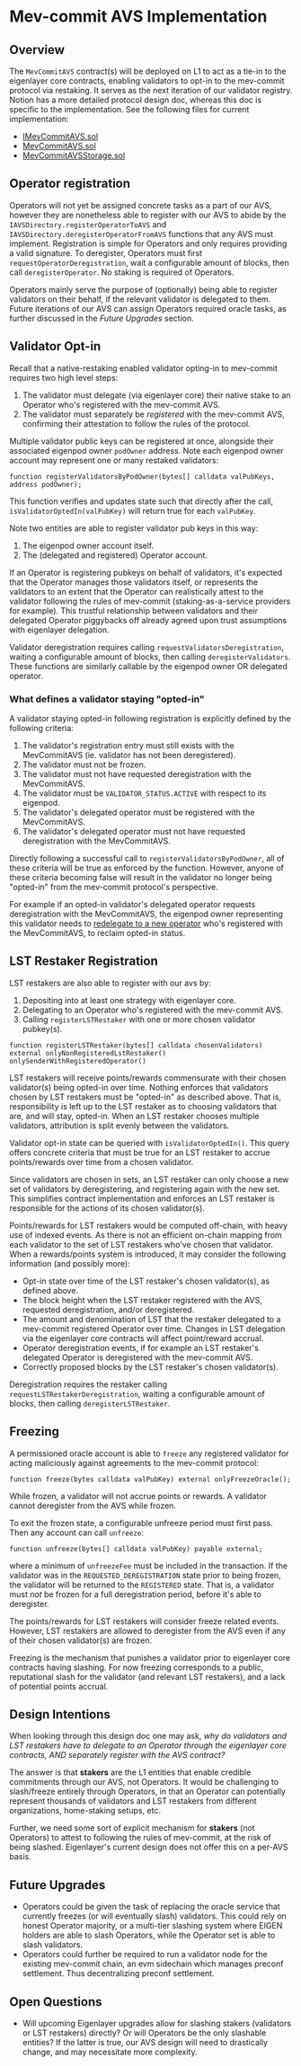 # Mev-commit AVS Implementation

## Overview

The `MevCommitAVS` contract(s) will be deployed on L1 to act as a tie-in to the eigenlayer core contracts, enabling validators to opt-in to the mev-commit protocol via restaking. It serves as the next iteration of our validator registry. Notion has a more detailed protocol design doc, whereas this doc is specific to the implementation. See the following files for current implementation:

* [IMevCommitAVS.sol](../interfaces/IMevCommitAVS.sol)
* [MevCommitAVS.sol](./MevCommitAVS.sol)
* [MevCommitAVSStorage.sol](./MevCommitAVSStorage.sol)

## Operator registration

Operators will not yet be assigned concrete tasks as a part of our AVS, however they are nonetheless able to register with our AVS to abide by the `IAVSDirectory.registerOperatorToAVS` and `IAVSDirectory.deregisterOperatorFromAVS` functions that any AVS must implement. Registration is simple for Operators and only requires providing a valid signature. To deregister, Operators must first `requestOperatorDeregistration`, wait a configurable amount of blocks, then call `deregisterOperator`. No staking is required of Operators.

Operators mainly serve the purpose of (optionally) being able to register validators on their behalf, if the relevant validator is delegated to them. Future iterations of our AVS can assign Operators required oracle tasks, as further discussed in the _Future Upgrades_ section.

## Validator Opt-in

Recall that a native-restaking enabled validator opting-in to mev-commit requires two high level steps:

1. The validator must delegate (via eigenlayer core) their native stake to an Operator who's registered with the mev-commit AVS.
2. The validator must separately be *registered* with the mev-commit AVS, confirming their attestation to follow the rules of the protocol.

Multiple validator public keys can be registered at once, alongside their associated eigenpod owner `podOwner` address. Note each eigenpod owner account may represent one or many restaked validators:

```solidity
function registerValidatorsByPodOwner(bytes[] calldata valPubKeys, address podOwner);
```

This function verifies and updates state such that directly after the call, `isValidatorOptedIn(valPubKey)` will return true for each `valPubKey`.

Note two entities are able to register validator pub keys in this way:

1. The eigenpod owner account itself.
2. The (delegated and registered) Operator account.

If an Operator is registering pubkeys on behalf of validators, it's expected that the Operator manages those validators itself, or represents the validators to an extent that the Operator can realistically attest to the validator following the rules of mev-commit (staking-as-a-service providers for example). This trustful relationship between validators and their delegated Operator piggybacks off already agreed upon trust assumptions with eigenlayer delegation.

Validator deregistration requires calling `requestValidatorsDeregistration`, waiting a configurable amount of blocks, then calling `deregisterValidators`. These functions are similarly callable by the eigenpod owner OR delegated operator.

### What defines a validator staying "opted-in"

A validator staying opted-in following registration is explicitly defined by the following criteria:

1. The validator's registration entry must still exists with the MevCommitAVS (ie. validator has not been deregistered).
2. The validator must not be frozen.
3. The validator must not have requested deregistration with the MevCommitAVS.
4. The validator must be `VALIDATOR_STATUS.ACTIVE` with respect to its eigenpod.
5. The validator's delegated operator must be registered with the MevCommitAVS.
6. The validator's delegated operator must not have requested deregistration with the MevCommitAVS.

Directly following a successful call to `registerValidatorsByPodOwner`, all of these criteria will be true as enforced by the function. However, anyone of these criteria becoming false will result in the validator no longer being "opted-in" from the mev-commit protocol's perspective.

For example if an opted-in validator's delegated operator requests deregistration with the MevCommitAVS, the eigenpod owner representing this validator needs to [redelegate to a new operator](https://docs.eigenlayer.xyz/eigenlayer/restaking-guides/restaking-user-guide/restaker-delegation/redelegation-process) who's registered with the MevCommitAVS, to reclaim opted-in status.

## LST Restaker Registration

LST restakers are also able to register with our avs by:

1. Depositing into at least one strategy with eigenlayer core.
2. Delegating to an Operator who's registered with the mev-commit AVS.
3. Calling `registerLSTRestaker` with one or more chosen validator pubkey(s).

```solidity 
function registerLSTRestaker(bytes[] calldata chosenValidators) external onlyNonRegisteredLstRestaker() onlySenderWithRegisteredOperator()
```

LST restakers will receive points/rewards commensurate with their chosen validator(s) being opted-in over time. Nothing enforces that validators chosen by LST restakers must be "opted-in" as described above. That is, responsibility is left up to the LST restaker as to choosing validators that are, and will stay, opted-in. When an LST restaker chooses multiple validators, attribution is split evenly between the validators.

Validator opt-in state can be queried with `isValidatorOptedIn()`. This query offers concrete criteria that must be true for an LST restaker to accrue points/rewards over time from a chosen validator. 

Since validators are chosen in sets, an LST restaker can only choose a new set of validators by deregistering, and registering again with the new set. This simplifies contract implementation and enforces an LST restaker is responsible for the actions of its chosen validator(s).

Points/rewards for LST restakers would be computed off-chain, with heavy use of indexed events. As there is not an efficient on-chain mapping from each validator to the set of LST restakers who've chosen that validator. When a rewards/points system is introduced, it may consider the following information (and possibly more):

* Opt-in state over time of the LST restaker's chosen validator(s), as defined above.
* The block height when the LST restaker registered with the AVS, requested deregistration, and/or deregistered.
* The amount and denomination of LST that the restaker delegated to a mev-commit registered Operator over time. Changes in LST delegation via the eigenlayer core contracts will affect point/reward accrual.
* Operator deregistration events, if for example an LST restaker's delegated Operator is deregistered with the mev-commit AVS.
* Correctly proposed blocks by the LST restaker's chosen validator(s).

Deregistration requires the restaker calling `requestLSTRestakerDeregistration`, waiting a configurable amount of blocks, then calling `deregisterLSTRestaker`.

## Freezing

A permissioned oracle account is able to `freeze` any registered validator for acting maliciously against agreements to the mev-commit protocol:

```solidity
function freeze(bytes calldata valPubKey) external onlyFreezeOracle();
```

While frozen, a validator will not accrue points or rewards. A validator cannot deregister from the AVS while frozen.

To exit the frozen state, a configurable unfreeze period must first pass. Then any account can call `unfreeze`:

```solidity
function unfreeze(bytes[] calldata valPubKey) payable external;
```

where a minimum of `unfreezeFee` must be included in the transaction. If the validator was in the `REQUESTED_DEREGISTRATION` state prior to being frozen, the validator will be returned to the `REGISTERED` state. That is, a validator must *not* be frozen for a full deregistration period, before it's able to deregister.

The points/rewards for LST restakers will consider freeze related events. However, LST restakers are allowed to deregister from the AVS even if any of their chosen validator(s) are frozen.

Freezing is the mechanism that punishes a validator prior to eigenlayer core contracts having slashing. For now freezing corresponds to a public, reputational slash for the validator (and relevant LST restakers), and a lack of potential points accrual.

## Design Intentions

When looking through this design doc one may ask, _why do validators and LST restakers have to delegate to an Operator through the eigenlayer core contracts, AND separately register with the AVS contract?_

The answer is that **stakers** are the L1 entities that enable credible commitments through our AVS, not Operators. It would be challenging to slash/freeze entirely through Operators, in that an Operator can potentially represent thousands of validators and LST restakers from different organizations, home-staking setups, etc.

Further, we need some sort of explicit mechanism for **stakers** (not Operators) to attest to following the rules of mev-commit, at the risk of being slashed. Eigenlayer's current design does not offer this on a per-AVS basis.

## Future Upgrades 

* Operators could be given the task of replacing the oracle service that currently freezes (or will eventually slash) validators. This could rely on honest Operator majority, or a multi-tier slashing system where EIGEN holders are able to slash Operators, while the Operator set is able to slash validators.
* Operators could further be required to run a validator node for the existing mev-commit chain, an evm sidechain which manages preconf settlement. Thus decentralizing preconf settlement.

## Open Questions

* Will upcoming Eigenlayer upgrades allow for slashing stakers (validators or LST restakers) directly? Or will Operators be the only slashable entities? If the latter is true, our AVS design will need to drastically change, and may necessitate more complexity.
